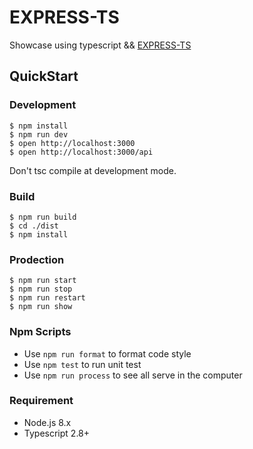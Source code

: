 # EXPRESS-TS

Showcase using typescript && [EXPRESS-TS](https://news.ycombinator.com/)

## QuickStart

### Development

```shell
$ npm install
$ npm run dev
$ open http://localhost:3000
$ open http://localhost:3000/api
```

Don't tsc compile at development mode.

### Build

```shell
$ npm run build
$ cd ./dist
$ npm install
```

### Prodection

```shell
$ npm run start
$ npm run stop
$ npm run restart
$ npm run show
```

### Npm Scripts

- Use `npm run format` to format code style
- Use `npm test` to run unit test
- Use `npm run process` to see all serve in the computer

### Requirement

- Node.js 8.x
- Typescript 2.8+
